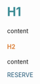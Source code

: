 # <font  color='3d8c95'>H1</font>
content

#### <font  color='dc843f'>H2</font>
content

<font  color='235977'>RESERVE</font>